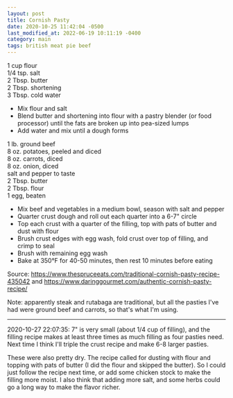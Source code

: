```yaml
---
layout: post
title: Cornish Pasty
date: 2020-10-25 11:42:04 -0500
last_modified_at: 2022-06-19 10:11:19 -0400
category: main
tags: british meat pie beef
---
```

1 cup flour  
1/4 tsp. salt  
2 Tbsp. butter  
2 Tbsp. shortening  
3 Tbsp. cold water  

  * Mix flour and salt
  * Blend butter and shortening into flour with a pastry blender (or food processor) until the fats are broken up into pea-sized lumps
  * Add water and mix until a dough forms

1 lb. ground beef  
8 oz. potatoes, peeled and diced  
8 oz. carrots, diced  
8 oz. onion, diced  
salt and pepper to taste  
2 Tbsp. butter  
2 Tbsp. flour  
1 egg, beaten  

  * Mix beef and vegetables in a medium bowl, season with salt and pepper
  * Quarter crust dough and roll out each quarter into a 6-7" circle
  * Top each crust with a quarter of the filling, top with pats of butter and dust with flour
  * Brush crust edges with egg wash, fold crust over top of filling, and crimp to seal
  * Brush with remaining egg wash
  * Bake at 350°F for 40-50 minutes, then rest 10 minutes before eating

Source: https://www.thespruceeats.com/traditional-cornish-pasty-recipe-435042 and https://www.daringgourmet.com/authentic-cornish-pasty-recipe/  
  
Note: apparently steak and rutabaga are traditional, but all the pasties I've had were ground beef and carrots, so that's what I'm using.  

---

2020-10-27 22:07:35: 7" is very small (about 1/4 cup of filling), and the filling
recipe makes at least three times as much filling as four pasties need. Next time I
think I'll triple the crust recipe and make 6-8 larger pasties.

These were also pretty dry. The recipe called for dusting with flour and topping with
pats of butter (I did the flour and skipped the butter). So I could just follow the
recipe next time, or add some chicken stock to make the filling more moist. I also
think that adding more salt, and some herbs could go a long way to make the flavor
richer.
